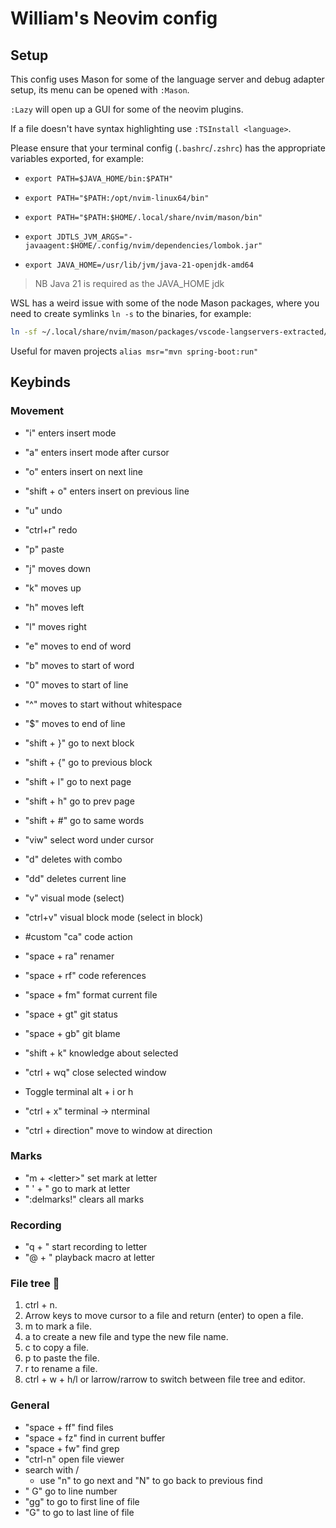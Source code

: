 # William's Neovim config
## Setup
This config uses Mason for some of the language server and debug adapter setup, its menu can be opened with `:Mason`.

`:Lazy` will open up a GUI for some of the neovim plugins.

If a file doesn't have syntax highlighting use `:TSInstall <language>`.

Please ensure that your terminal config (`.bashrc`/`.zshrc`) has the appropriate variables exported, for example:
- `export PATH=$JAVA_HOME/bin:$PATH"`
- `export PATH="$PATH:/opt/nvim-linux64/bin"`
- `export PATH="$PATH:$HOME/.local/share/nvim/mason/bin"`

- `export JDTLS_JVM_ARGS="-javaagent:$HOME/.config/nvim/dependencies/lombok.jar"`
- `export JAVA_HOME=/usr/lib/jvm/java-21-openjdk-amd64`

> NB Java 21 is required as the JAVA_HOME jdk

WSL has a weird issue with some of the node Mason packages, where you need to create symlinks `ln -s` to the binaries, for example:

```bash
ln -sf ~/.local/share/nvim/mason/packages/vscode-langservers-extracted/bin/vscode-css-language-server ~/.local/share/nvim/mason/bin/vscode-css-language-server
```

Useful for maven projects `alias msr="mvn spring-boot:run"`

## Keybinds
### Movement
- "i" enters insert mode
- "a" enters insert mode after cursor
- "o" enters insert on next line
- "shift + o" enters insert on previous line

- "u" undo
- "ctrl+r" redo
- "p" paste

- "j" moves down
- "k" moves up
- "h" moves left
- "l" moves right

- "e" moves to end of word
- "b" moves to start of word

- "0" moves to start of line
- "^" moves to start without whitespace
- "$" moves to end of line

- "shift + }" go to next block
- "shift + {" go to previous block
- "shift + l" go to next page
- "shift + h" go to prev page

- "shift + #" go to same words
- "viw" select word under cursor 

- "d" deletes with combo
- "dd" deletes current line

- "v" visual mode (select)
- "ctrl+v" visual block mode (select in block)

- #custom "ca" code action
- "space + ra" renamer
- "space + rf" code references
- "space + fm" format current file
- "space + gt" git status
- "space + gb" git blame
- "shift + k" knowledge about selected

- "ctrl + wq" close selected window

- Toggle terminal alt + i or h
- "ctrl + x" terminal -> nterminal
- "ctrl + direction" move to window at direction

### Marks
- "m + <letter\>" set mark at letter
- " ' + <letter/>" go to mark at letter 
- ":delmarks!" clears all marks

### Recording
- "q + <letter/>" start recording to letter
- "@ + <letter/>" playback macro at letter

### File tree 🌳
1. ctrl + n.
2. Arrow keys to move cursor to a file and return (enter) to open a file.
3. m to mark a file.
4. a to create a new file and type the new file name.
5. c to copy a file.
6. p to paste the file.
7. r to rename a file.
8. ctrl + w + h/l or larrow/rarrow to switch between file tree and editor.

### General
- "space + ff" find files
- "space + fz" find in current buffer
- "space + fw" find grep
- "ctrl-n" open file viewer
- search with /
	- use "n" to go next and "N" to go back to previous find
- "<line number/> G" go to line number
- "gg" to go to first line of file
- "G" to go to last line of file
